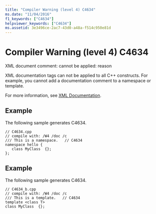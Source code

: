 ```yaml
---
title: "Compiler Warning (level 4) C4634"
ms.date: "11/04/2016"
f1_keywords: ["C4634"]
helpviewer_keywords: ["C4634"]
ms.assetid: 3e3496ce-2ac7-43d0-a48a-f514c950e81d
---
```

# Compiler Warning (level 4) C4634

XML document comment: cannot be applied:  reason

XML documentation tags can not be applied to all C++ constructs.  For example, you cannot add a documentation comment to a namespace or template.

For more information, see [XML Documentation](../../build/reference/xml-documentation-visual-cpp.md).

## Example

The following sample generates C4634.

```
// C4634.cpp
// compile with: /W4 /doc /c
/// This is a namespace.   // C4634
namespace hello {
   class MyClass  {};
};
```

## Example

The following sample generates C4634.

```
// C4634_b.cpp
// compile with: /W4 /doc /c
/// This is a template.   // C4634
template <class T>
class MyClass  {};
```